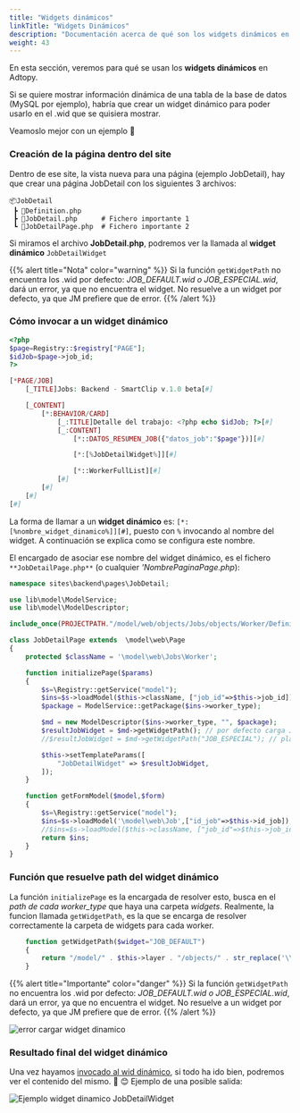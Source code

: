 ```yaml
---
title: "Widgets dinámicos"
linkTitle: "Widgets Dinámicos"
description: "Documentación acerca de qué son los widgets dinámicos en Adtopy"
weight: 43
---
```


En esta sección, veremos para qué se usan los **widgets dinámicos** en Adtopy.

Si se quiere mostrar información dinámica de una tabla de la base de datos (MySQL por ejemplo), habría que crear un widget dinámico para poder usarlo en el .wid que se quisiera mostrar.

Veamoslo mejor con un ejemplo :mag_right:

### Creación de la página dentro del site

Dentro de ese site, la vista nueva para una página (ejemplo JobDetail), hay que crear una página JobDetail con los siguientes 3 archivos:

```git
📦JobDetail
 ┣ 📜Definition.php
 ┣ 📜JobDetail.php      # Fichero importante 1
 ┗ 📜JobDetailPage.php  # Fichero importante 2
```

Si miramos el archivo **JobDetail.php**, podremos ver la llamada al **widget dinámico** `JobDetailWidget`

{{% alert title="Nota" color="warning" %}}
Si la función `getWidgetPath` no encuentra los .wid por defecto: *JOB_DEFAULT.wid o JOB_ESPECIAL.wid*, dará un error, ya que no encuentra el widget. No resuelve a un widget por defecto, ya que JM prefiere que de error.
{{% /alert %}}

### Cómo invocar a un widget dinámico

```php
<?php
$page=Registry::$registry["PAGE"];
$idJob=$page->job_id;
?>

[*PAGE/JOB]
    [_TITLE]Jobs: Backend - SmartClip v.1.0 beta[#]

    [_CONTENT]
        [*:BEHAVIOR/CARD]
            [_:TITLE]Detalle del trabajo: <?php echo $idJob; ?>[#]
            [_:CONTENT]
                [*::DATOS_RESUMEN_JOB({"datos_job":"$page"})][#]

                [*:[%JobDetailWidget%]][#]

                [*::WorkerFullList][#]
            [#]
        [#]
    [#]
[#]
```

La forma de llamar a un **widget dinámico** es: 
`[*:[%nombre_widget_dinamico%]][#]`, puesto con `%` invocando al nombre del widget. A continuación se explica como se configura este nombre.

El encargado de asociar ese nombre del widget dinámico, es el fichero `**JobDetailPage.php**` (o cualquier _'NombrePaginaPage.php_):

```php
namespace sites\backend\pages\JobDetail;

use lib\model\ModelService;
use lib\model\ModelDescriptor;

include_once(PROJECTPATH."/model/web/objects/Jobs/objects/Worker/Definition.php");

class JobDetailPage extends  \model\web\Page
{
    protected $className = '\model\web\Jobs\Worker';

    function initializePage($params)
    {
        $s=\Registry::getService("model");
        $ins=$s->loadModel($this->className, ["job_id"=>$this->job_id]);
        $package = ModelService::getPackage($ins->worker_type);

        $md = new ModelDescriptor($ins->worker_type, "", $package);
        $resultJobWidget = $md->getWidgetPath(); // por defecto carga JOB_DEFAULT del worker
        //$resultJobWidget = $md->getWidgetPath("JOB_ESPECIAL"); // plantilla por nombre

        $this->setTemplateParams([
            "JobDetailWidget" => $resultJobWidget,
        ]);
    }

    function getFormModel($model,$form)
    {
        $s=\Registry::getService("model");
        $ins=$s->loadModel('\model\web\Job',["id_job"=>$this->id_job]);
        //$ins=$s->loadModel($this->className, ["job_id"=>$this->job_id]);
        return $ins;
    }
}
```

### Función que resuelve path del widget dinámico

La función `initializePage` es la encargada de resolver esto, busca en el *path de cada worker_type* que haya una carpeta *widgets*. Realmente, la funcion llamada `getWidgetPath`, es la que se encarga de resolver correctamente la carpeta de widgets para cada worker. 

```php
    function getWidgetPath($widget="JOB_DEFAULT")
    {
        return "/model/" . $this->layer . "/objects/" . str_replace('\\', '/', $this->namespaceClassName) . "/" . $this->className . "/widgets/$widget";
    }
```

{{% alert title="Importante" color="danger" %}}
Si la función `getWidgetPath` no encuentra los .wid por defecto: *JOB_DEFAULT.wid o JOB_ESPECIAL.wid*, dará un error, ya que no encuentra el widget. No resuelve a un widget por defecto, ya que JM prefiere que de error.
{{% /alert %}}

![error cargar widget dinamico](/img/public/error-cargar-widget-dinamico.png)


### Resultado final del widget dinámico

Una vez hayamos [invocado al wid dinámico](#cómo-invocar-a-un-widget-dinámico), si todo ha ido bien, podremos ver el contenido del mismo. :tada: :blush: Ejemplo de una posible salida:

![Ejemplo widget dinamico JobDetailWidget](/img/public/JobDetailWidget.png)